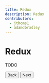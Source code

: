 ```yaml
---
title: Redux
description: Redux
contributors:
  - jthoms1
  - adamdbradley
---
```

# Redux

TODO


<stencil-route-link url="/docs/state-tunnel" router="#router" custom="true">
  <button class='pull-left btn btn--secondary'>
    Back
  </button>
</stencil-route-link>

<stencil-route-link url="/docs/style-guide" custom="true">
  <button class='pull-right btn btn--primary'>
    Next
  </button>
</stencil-route-link>